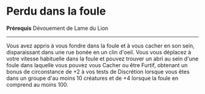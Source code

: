 # Perdu dans la foule

<p><span id="ctl00_MainContent_DetailedOutput"><strong>Prérequis</strong> Dévouement de Lame du Lion<br></span></p>
<hr>
<p>Vous avez appris à vous fondre dans la foule et à vous cacher en son sein, disparaissant dans une rue bonée en un clin d'oeil. Vous vous déplacez à votre vitesse habituelle dans la foule et pouvez trouver un abri au sein d'une foule dans laquelle vous pouvez vous Cacher ou être Furtif, obtenant un bonus de circonstance de +2 à vos tests de Discrétion lorsque vous êtes dans un groupe d'au moins 10 créatures et de +4 lorsque la foule en comprend au moins 100.&nbsp;</p>